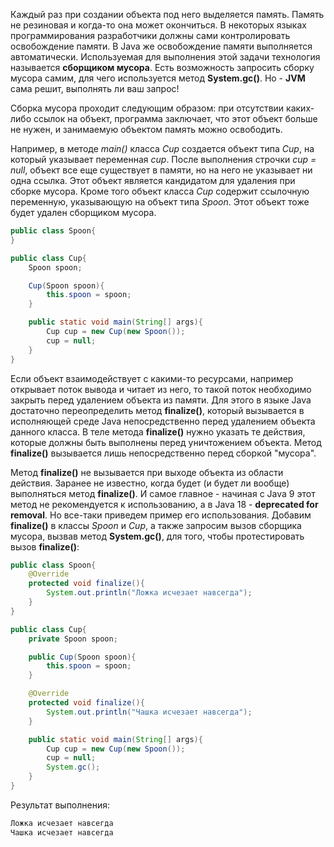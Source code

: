 Каждый раз при создании объекта под него выделяется память. Память не резиновая и когда-то она может окончиться. В некоторых языках программирования разработчики должны сами контролировать освобождение памяти. В Java же освобождение памяти выполняется автоматически. Используемая для выполнения этой задачи технология называется **сборщиком мусора**. Есть возможность запросить сборку мусора самим, для чего используется метод **System.gc()**. Но - **JVM** сама решит, выполнять ли ваш запрос!

Сборка мусора проходит следующим образом: при отсутствии каких-либо ссылок на объект, программа заключает, что этот объект больше не нужен, и занимаемую объектом память можно освободить.

Например, в методе *main()* класса *Cup* создается объект типа *Cup*, на который указывает переменная *cup*. После выполнения строчки *cup = null*, объект все еще существует в памяти, но на него не указывает ни одна ссылка. Этот объект является кандидатом для удаления при сборке мусора. Кроме того объект класса *Cup* содержит ссылочную переменную, указывающую на объект типа *Spoon*. Этот объект тоже будет удален сборщиком мусора.
```Java
public class Spoon{
}

public class Cup{
	Spoon spoon;

	Cup(Spoon spoon){
		this.spoon = spoon;
	}

	public static void main(String[] args){
		Cup cup = new Cup(new Spoon());
		cup = null;
	}
}
```
Если объект взаимодействует с какими-то ресурсами, например открывает поток вывода и читает из него, то такой поток необходимо закрыть перед удалением объекта из памяти. Для этого в языке Java достаточно переопределить метод **finalize()**, который вызывается в исполняющей среде Java непосредственно перед удалением объекта данного класса. В теле метода **finalize()** нужно указать те действия, которые должны быть выполнены перед уничтожением объекта. Метод **finalize()** вызывается лишь непосредственно перед сборкой "мусора".

Метод **finalize()** не вызывается при выходе объекта из области действия. Заранее не известно, когда будет (и будет ли вообще) выполняться метод **finalize()**. И самое главное - начиная с Java 9 этот метод не рекомендуется к использованию, а в Java 18 - **deprecated for removal**. Но все-таки приведем пример его использования. Добавим **finalize()** в классы *Spoon* и *Cup*, а также запросим вызов сборщика мусора, вызвав метод **System.gc()**, для того, чтобы протестировать вызов **finalize()**:
```Java
public class Spoon{
	@Override
	protected void finalize(){
		System.out.println("Ложка исчезает навсегда");
	}
}

public class Cup{
	private Spoon spoon;

	public Cup(Spoon spoon){
		this.spoon = spoon;
	}

	@Override
	protected void finalize(){
		System.out.println("Чашка исчезает навсегда");
	}

	public static void main(String[] args){
		Cup cup = new Cup(new Spoon());
		cup = null;
		System.gc();
	}
}
```
Результат выполнения:
```bash
Ложка исчезает навсегда
Чашка исчезает навсегда
```